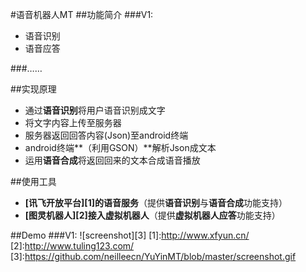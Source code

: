#语音机器人MT
##功能简介
###V1:

- 语音识别
- 语音应答

###……

##实现原理

- 通过**语音识别**将用户语音识别成文字
- 将文字内容上传至服务器
- 服务器返回回答内容(Json)至android终端
- android终端**（利用GSON）**解析Json成文本
- 运用**语音合成**将返回回来的文本合成语音播放

##使用工具
- **[讯飞开放平台][1]**的**语音服务**（提供**语音识别**与**语音合成**功能支持）
- **[图灵机器人][2]**接入**虚拟机器人**（提供**虚拟机器人应答**功能支持）

##Demo
###V1:
![screenshot][3]
[1]:http://www.xfyun.cn/
[2]:http://www.tuling123.com/
[3]:https://github.com/neilleecn/YuYinMT/blob/master/screenshot.gif

